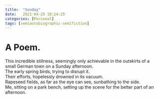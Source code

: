 ```yaml
---
title:  "Sunday"
date:   2021-04-25 18:24:25
categories: [Personal]
tags: [semiautobiographic-semifiction]
---
```

# A Poem.  


This incredible stillness, seemingly only achievable in the outskirts of a small German town on a Sunday afternoon.  
The early spring birds, trying to disrupt it.   
Their efforts, hopelessly drowned in its vacuum.  
Rapeseed fields, as far as the eye can see, sunbathing to the side.  
Me, sitting on a park bench, setting up the scene for the better part of an afternoon. 
